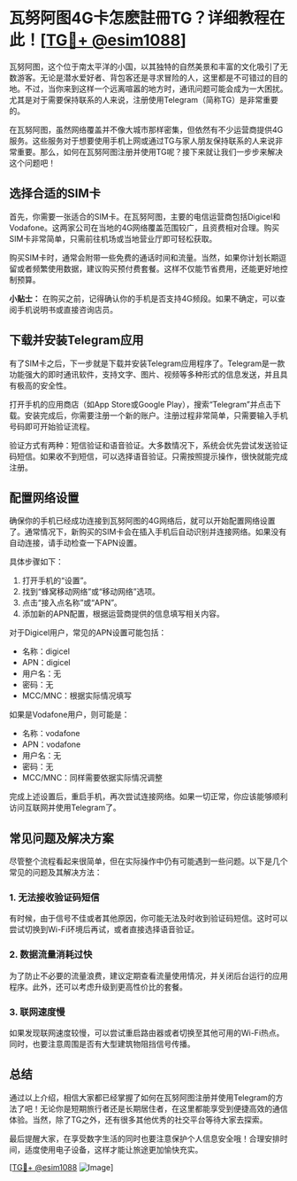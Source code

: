 # 瓦努阿图4G卡怎麽註冊TG？详细教程在此！[[TG💪+ @esim1088](https://t.me/s/esim1088)]

瓦努阿图，这个位于南太平洋的小国，以其独特的自然美景和丰富的文化吸引了无数游客。无论是潜水爱好者、背包客还是寻求冒险的人，这里都是不可错过的目的地。不过，当你来到这样一个远离喧嚣的地方时，通讯问题可能会成为一大困扰。尤其是对于需要保持联系的人来说，注册使用Telegram（简称TG）是非常重要的。

在瓦努阿图，虽然网络覆盖并不像大城市那样密集，但依然有不少运营商提供4G服务。这些服务对于想要使用手机上网或通过TG与家人朋友保持联系的人来说非常重要。那么，如何在瓦努阿图注册并使用TG呢？接下来就让我们一步步来解决这个问题吧！

## 选择合适的SIM卡

首先，你需要一张适合的SIM卡。在瓦努阿图，主要的电信运营商包括Digicel和Vodafone。这两家公司在当地的4G网络覆盖范围较广，且资费相对合理。购买SIM卡非常简单，只需前往机场或当地营业厅即可轻松获取。

购买SIM卡时，通常会附带一些免费的通话时间和流量。当然，如果你计划长期逗留或者频繁使用数据，建议购买预付费套餐。这样不仅能节省费用，还能更好地控制预算。

**小贴士：** 在购买之前，记得确认你的手机是否支持4G频段。如果不确定，可以查阅手机说明书或直接咨询店员。

## 下载并安装Telegram应用

有了SIM卡之后，下一步就是下载并安装Telegram应用程序了。Telegram是一款功能强大的即时通讯软件，支持文字、图片、视频等多种形式的信息发送，并且具有极高的安全性。

打开手机的应用商店（如App Store或Google Play），搜索“Telegram”并点击下载。安装完成后，你需要注册一个新的账户。注册过程非常简单，只需要输入手机号码即可开始验证流程。

验证方式有两种：短信验证和语音验证。大多数情况下，系统会优先尝试发送验证码短信。如果收不到短信，可以选择语音验证。只需按照提示操作，很快就能完成注册。

## 配置网络设置

确保你的手机已经成功连接到瓦努阿图的4G网络后，就可以开始配置网络设置了。通常情况下，新购买的SIM卡会在插入手机后自动识别并连接网络。如果没有自动连接，请手动检查一下APN设置。

具体步骤如下：
1. 打开手机的“设置”。
2. 找到“蜂窝移动网络”或“移动网络”选项。
3. 点击“接入点名称”或“APN”。
4. 添加新的APN配置，根据运营商提供的信息填写相关内容。

对于Digicel用户，常见的APN设置可能包括：
- 名称：digicel
- APN：digicel
- 用户名：无
- 密码：无
- MCC/MNC：根据实际情况填写

如果是Vodafone用户，则可能是：
- 名称：vodafone
- APN：vodafone
- 用户名：无
- 密码：无
- MCC/MNC：同样需要依据实际情况调整

完成上述设置后，重启手机，再次尝试连接网络。如果一切正常，你应该能够顺利访问互联网并使用Telegram了。

## 常见问题及解决方案

尽管整个流程看起来很简单，但在实际操作中仍有可能遇到一些问题。以下是几个常见的问题及其解决方法：

### 1. 无法接收验证码短信
有时候，由于信号不佳或者其他原因，你可能无法及时收到验证码短信。这时可以尝试切换到Wi-Fi环境后再试，或者直接选择语音验证。

### 2. 数据流量消耗过快
为了防止不必要的流量浪费，建议定期查看流量使用情况，并关闭后台运行的应用程序。此外，还可以考虑升级到更高性价比的套餐。

### 3. 联网速度慢
如果发现联网速度较慢，可以尝试重启路由器或者切换至其他可用的Wi-Fi热点。同时，也要注意周围是否有大型建筑物阻挡信号传播。

## 总结

通过以上介绍，相信大家都已经掌握了如何在瓦努阿图注册并使用Telegram的方法了吧！无论你是短期旅行者还是长期居住者，在这里都能享受到便捷高效的通信体验。当然，除了TG之外，还有很多其他优秀的社交平台等待大家去探索。

最后提醒大家，在享受数字生活的同时也要注意保护个人信息安全哦！合理安排时间，适度使用电子设备，这样才能让旅途更加愉快充实。

[[TG💪+ @esim1088](https://t.me/s/esim1088) ![Image](https://i.postimg.cc/4NQfJmqS/Snipaste-2025-05-13-00-14-12.png)]